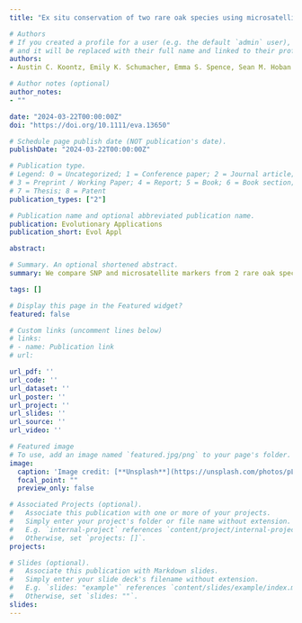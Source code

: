 ```yaml
---
title: "Ex situ conservation of two rare oak species using microsatellite and SNP markers"

# Authors
# If you created a profile for a user (e.g. the default `admin` user), write the username (folder name) here 
# and it will be replaced with their full name and linked to their profile.
authors:
- Austin C. Koontz, Emily K. Schumacher, Emma S. Spence, Sean M. Hoban

# Author notes (optional)
author_notes:
- ""

date: "2024-03-22T00:00:00Z"
doi: "https://doi.org/10.1111/eva.13650"

# Schedule page publish date (NOT publication's date).
publishDate: "2024-03-22T00:00:00Z"

# Publication type.
# Legend: 0 = Uncategorized; 1 = Conference paper; 2 = Journal article;
# 3 = Preprint / Working Paper; 4 = Report; 5 = Book; 6 = Book section;
# 7 = Thesis; 8 = Patent
publication_types: ["2"]

# Publication name and optional abbreviated publication name.
publication: Evolutionary Applications
publication_short: Evol Appl

abstract: 

# Summary. An optional shortened abstract.
summary: We compare SNP and microsatellite markers from 2 rare oak species, to assess how marker choice impacts _ex situ_ conservation metrics and the recommendations that build off of them.

tags: []

# Display this page in the Featured widget?
featured: false

# Custom links (uncomment lines below)
# links:
# - name: Publication link
# url: 

url_pdf: ''
url_code: ''
url_dataset: ''
url_poster: ''
url_project: ''
url_slides: ''
url_source: ''
url_video: ''

# Featured image
# To use, add an image named `featured.jpg/png` to your page's folder. 
image:
  caption: 'Image credit: [**Unsplash**](https://unsplash.com/photos/pLCdAaMFLTE)'
  focal_point: ""
  preview_only: false

# Associated Projects (optional).
#   Associate this publication with one or more of your projects.
#   Simply enter your project's folder or file name without extension.
#   E.g. `internal-project` references `content/project/internal-project/index.md`.
#   Otherwise, set `projects: []`.
projects: 

# Slides (optional).
#   Associate this publication with Markdown slides.
#   Simply enter your slide deck's filename without extension.
#   E.g. `slides: "example"` references `content/slides/example/index.md`.
#   Otherwise, set `slides: ""`.
slides: 
---
```

